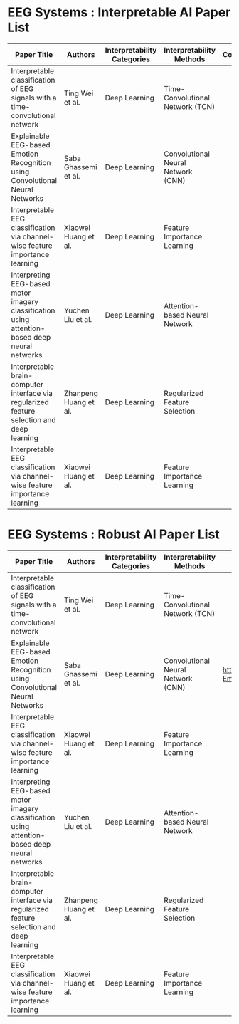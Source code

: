 # EEG Systems : Interpretable AI Paper List

| Paper Title | Authors | Interpretability Categories | Interpretability Methods | Coverage | Code |
| --- | --- | --- | --- | --- | --- |
| Interpretable classification of EEG signals with a time-convolutional network | Ting Wei et al. | Deep Learning | Time-Convolutional Network (TCN) |  | https://github.com/titu1994/TCN |
| Explainable EEG-based Emotion Recognition using Convolutional Neural Networks | Saba Ghassemi et al. | Deep Learning | Convolutional Neural Network (CNN) |  |
| Interpretable EEG classification via channel-wise feature importance learning | Xiaowei Huang et al. | Deep Learning | Feature Importance Learning |  | https://github.com/hxw720/FCI-EEG |
| Interpreting EEG-based motor imagery classification using attention-based deep neural networks | Yuchen Liu et al. | Deep Learning | Attention-based Neural Network |  | https://github.com/yuchenliu15/Attention-based-Deep-Neural-Network-for-EEG-based-Motor-Imagery-Classification |
| Interpretable brain-computer interface via regularized feature selection and deep learning | Zhanpeng Huang et al. | Deep Learning | Regularized Feature Selection |  | https://github.com/zhppku/BCI-Deep-Learning |
| Interpretable EEG classification via channel-wise feature importance learning | Xiaowei Huang et al. | Deep Learning | Feature Importance Learning |  |  |




# EEG Systems : Robust AI Paper List
| Paper Title | Authors | Interpretability Categories | Interpretability Methods | Coverage | Code |
| --- | --- | --- | --- | --- | --- |
| Interpretable classification of EEG signals with a time-convolutional network | Ting Wei et al. | Deep Learning | Time-Convolutional Network (TCN) |  | https://github.com/titu1994/TCN |
| Explainable EEG-based Emotion Recognition using Convolutional Neural Networks | Saba Ghassemi et al. | Deep Learning | Convolutional Neural Network (CNN) | https://github.com/sabaghassemi/EEG-Emotion-Recognition | https://github.com/sabaghassemi/EEG-Emotion-Recognition |
| Interpretable EEG classification via channel-wise feature importance learning | Xiaowei Huang et al. | Deep Learning | Feature Importance Learning |  | https://github.com/hxw720/FCI-EEG |
| Interpreting EEG-based motor imagery classification using attention-based deep neural networks | Yuchen Liu et al. | Deep Learning | Attention-based Neural Network |  | https://github.com/yuchenliu15/Attention-based-Deep-Neural-Network-for-EEG-based-Motor-Imagery-Classification |
| Interpretable brain-computer interface via regularized feature selection and deep learning | Zhanpeng Huang et al. | Deep Learning | Regularized Feature Selection |  | https://github.com/zhppku/BCI-Deep-Learning |
| Interpretable EEG classification via channel-wise feature importance learning | Xiaowei Huang et al. | Deep Learning | Feature Importance Learning |  |  |




